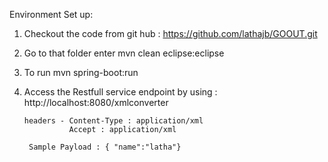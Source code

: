  
 Environment Set up:
 
 1. Checkout the code from git hub : https://github.com/lathajb/GOOUT.git
 
 2. Go to that folder enter mvn clean eclipse:eclipse
 
 3. To run mvn spring-boot:run
 
 4. Access the Restfull service endpoint by using :  http://localhost:8080/xmlconverter
 
        headers - Content-Type : application/xml
                  Accept : application/xml
                  
         Sample Payload : { "name":"latha"}
